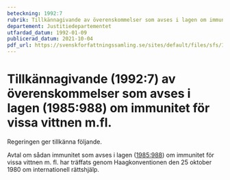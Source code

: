 ```yaml
---
beteckning: 1992:7
rubrik: Tillkännagivande av överenskommelser som avses i lagen om immunitet för vissa vittnen m.fl.
departement: Justitiedepartementet
utfardad_datum: 1992-01-09
publicerad_datum: 2021-10-04
pdf_url: https://svenskforfattningssamling.se/sites/default/files/sfs/1992-01/SFS1992-7.pdf
---
```


# Tillkännagivande (1992:7) av överenskommelser som avses i lagen (1985:988) om immunitet för vissa vittnen m.fl.

Regeringen ger tillkänna följande.

Avtal om sådan immunitet som avses i lagen ([1985:988](https://selex.se/eli/sfs/1985/988)) om immunitet för vissa vittnen m. fl. har träffats genom Haagkonventionen den 25 oktober 1980 om internationell rättshjälp.